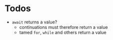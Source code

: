 Todos
=====
 * `await` returns a value?
   * continuations must therefore return a value
   * tamed `for`, `while` and others return a value

